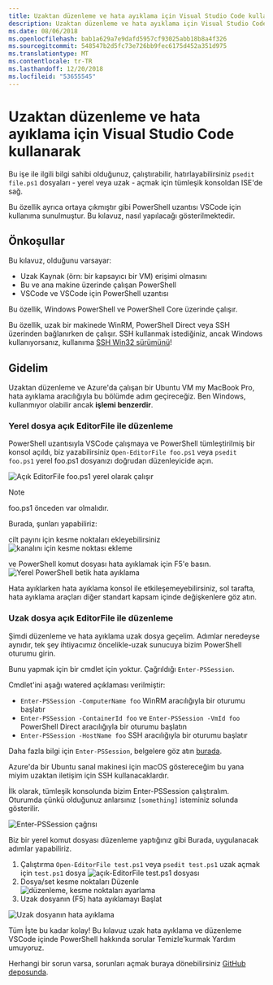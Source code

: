 ```yaml
---
title: Uzaktan düzenleme ve hata ayıklama için Visual Studio Code kullanarak
description: Uzaktan düzenleme ve hata ayıklama için Visual Studio Code kullanarak
ms.date: 08/06/2018
ms.openlocfilehash: bab1a629a7e9dafd5957cf93025abb18b8a4f326
ms.sourcegitcommit: 548547b2d5fc73e726bb9fec6175d452a351d975
ms.translationtype: MT
ms.contentlocale: tr-TR
ms.lasthandoff: 12/20/2018
ms.locfileid: "53655545"
---
```

# <a name="using-visual-studio-code-for-remote-editing-and-debugging"></a>Uzaktan düzenleme ve hata ayıklama için Visual Studio Code kullanarak

Bu işe ile ilgili bilgi sahibi olduğunuz, çalıştırabilir, hatırlayabilirsiniz `psedit file.ps1` dosyaları - yerel veya uzak - açmak için tümleşik konsoldan ISE'de sağ.

Bu özellik ayrıca ortaya çıkmıştır gibi PowerShell uzantısı VSCode için kullanıma sunulmuştur. Bu kılavuz, nasıl yapılacağı gösterilmektedir.

## <a name="prerequisites"></a>Önkoşullar

Bu kılavuz, olduğunu varsayar:

- Uzak Kaynak (örn: bir kapsayıcı bir VM) erişimi olmasını
- Bu ve ana makine üzerinde çalışan PowerShell
- VSCode ve VSCode için PowerShell uzantısı

Bu özellik, Windows PowerShell ve PowerShell Core üzerinde çalışır.

Bu özellik, uzak bir makinede WinRM, PowerShell Direct veya SSH üzerinden bağlanırken de çalışır. SSH kullanmak istediğiniz, ancak Windows kullanıyorsanız, kullanıma [SSH Win32 sürümünü](https://github.com/PowerShell/Win32-OpenSSH)!

## <a name="lets-go"></a>Gidelim

Uzaktan düzenleme ve Azure'da çalışan bir Ubuntu VM my MacBook Pro, hata ayıklama aracılığıyla bu bölümde adım geçireceğiz. Ben Windows, kullanmıyor olabilir ancak **işlemi benzerdir**.

### <a name="local-file-editing-with-open-editorfile"></a>Yerel dosya açık EditorFile ile düzenleme

PowerShell uzantısıyla VSCode çalışmaya ve PowerShell tümleştirilmiş bir konsol açıldı, biz yazabilirsiniz `Open-EditorFile foo.ps1` veya `psedit foo.ps1` yerel foo.ps1 dosyanızı doğrudan düzenleyicide açın.

![Açık EditorFile foo.ps1 yerel olarak çalışır](https://user-images.githubusercontent.com/2644648/34895897-7c2c46ac-f79c-11e7-9410-a252aff52f13.png)

>[!NOTE]
> foo.ps1 önceden var olmalıdır.

Burada, şunları yapabiliriz:

cilt payını için kesme noktaları ekleyebilirsiniz ![kanalını için kesme noktası ekleme](https://user-images.githubusercontent.com/2644648/34895893-7bdc38e2-f79c-11e7-8026-8ad53f9a1bad.png)

ve PowerShell komut dosyası hata ayıklamak için F5'e basın.
![Yerel PowerShell betik hata ayıklama](https://user-images.githubusercontent.com/2644648/34895894-7bedb874-f79c-11e7-9180-7e0dc2d02af8.png)

Hata ayıklarken hata ayıklama konsol ile etkileşemeyebilirsiniz, sol tarafta, hata ayıklama araçları diğer standart kapsam içinde değişkenlere göz atın.

### <a name="remote-file-editing-with-open-editorfile"></a>Uzak dosya açık EditorFile ile düzenleme

Şimdi düzenleme ve hata ayıklama uzak dosya geçelim. Adımlar neredeyse aynıdır, tek şey ihtiyacımız öncelikle-uzak sunucuya bizim PowerShell oturumu girin.

Bunu yapmak için bir cmdlet için yoktur. Çağrıldığı `Enter-PSSession`.

Cmdlet'ini aşağı watered açıklaması verilmiştir:

- `Enter-PSSession -ComputerName foo` WinRM aracılığıyla bir oturumu başlatır
- `Enter-PSSession -ContainerId foo` ve `Enter-PSSession -VmId foo` PowerShell Direct aracılığıyla bir oturumu başlatın
- `Enter-PSSession -HostName foo` SSH aracılığıyla bir oturumu başlatır

Daha fazla bilgi için `Enter-PSSession`, belgelere göz atın [burada](https://docs.microsoft.com/en-us/powershell/module/microsoft.powershell.core/enter-pssession?view=powershell-6).

Azure'da bir Ubuntu sanal makinesi için macOS göstereceğim bu yana miyim uzaktan iletişim için SSH kullanacaklardır.

İlk olarak, tümleşik konsolunda bizim Enter-PSSession çalıştıralım. Oturumda çünkü olduğunuz anlarsınız `[something]` isteminiz solunda gösterilir.

![Enter-PSSession çağrısı](https://user-images.githubusercontent.com/2644648/34895896-7c18e0bc-f79c-11e7-9b36-6f4bd0e9b0db.png)

Biz bir yerel komut dosyası düzenleme yaptığınız gibi Burada, uygulanacak adımlar yapabiliriz.

1. Çalıştırma `Open-EditorFile test.ps1` veya `psedit test.ps1` uzak açmak için `test.ps1` dosya ![açık-EditorFile test.ps1 dosyası](https://user-images.githubusercontent.com/2644648/34895898-7c3e6a12-f79c-11e7-8bdf-549b591ecbcb.png)
2. Dosya/set kesme noktaları Düzenle ![düzenleme, kesme noktaları ayarlama](https://user-images.githubusercontent.com/2644648/34895892-7bb68246-f79c-11e7-8c0a-c2121773afbb.png)
3. Uzak dosyanın (F5) hata ayıklamayı Başlat

![Uzak dosyanın hata ayıklama](https://user-images.githubusercontent.com/2644648/34895895-7c040782-f79c-11e7-93ea-47724fa5c10d.png)

Tüm İşte bu kadar kolay! Bu kılavuz uzak hata ayıklama ve düzenleme VSCode içinde PowerShell hakkında sorular Temizle'kurmak Yardım umuyoruz.

Herhangi bir sorun varsa, sorunları açmak buraya dönebilirsiniz [GitHub deposunda](http://github.com/powershell/vscode-powershell).
